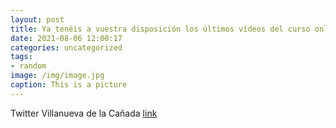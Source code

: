 ```yaml
---
layout: post
title: Ya tenéis a vuestra disposición los últimos vídeos del curso online de elaboración de menús equilibrados de la Escuela de Salud....
date: 2021-08-06 12:00:17
categories: uncategorized
tags:
- random
image: /img/image.jpg
caption: This is a picture
---
```

Twitter Villanueva de la Cañada [link](https://twitter.com/AytoVDLCanada/status/1423231370483077120)
